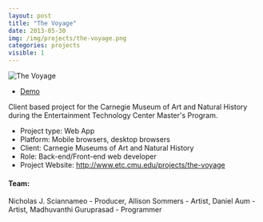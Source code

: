 ```yaml
---
layout: post
title: "The Voyage"
date: 2013-05-30
img: /img/projects/the-voyage.png
categories: projects
visible: 1
---
```


![The Voyage]({{file.path}}/img/projects/the-voyage.png)

* <a href="http://the-voyage.herokuapp.com/" target="_blank">Demo</a>

Client based project for the Carnegie Museum of Art and Natural History during the Entertainment Technology Center Master's Program.

* Project type: Web App
* Platform: Mobile browsers, desktop browsers
* Client: Carnegie Museums of Art and Natural History
* Role: Back-end/Front-end web developer
* Project Website: http://www.etc.cmu.edu/projects/the-voyage

#### Team:

Nicholas J. Sciannameo - Producer,
Allison Sommers - Artist,
Daniel Aum - Artist,
Madhuvanthi Guruprasad - Programmer

